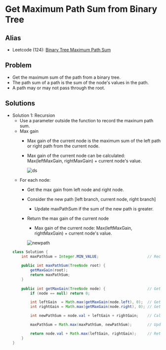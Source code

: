 # Get Maximum Path Sum from Binary Tree

## Alias
- Leetcode (124): [Binary Tree Maximum Path Sum](https://leetcode.com/problems/binary-tree-maximum-path-sum/)

## Problem
- Get the maximum sum of the path from a binary tree.
- The path sum of a path is the sum of the node's values in the path.
- A path may or may not pass through the root.

## Solutions
- Solution 1: Recursion
   - Use a parameter outside the function to record the maxinum path sum.
   - Max gain
      - Max gain of the current node is the maximum sum of the left path or right path from the current node.
      - Max gain of the current node can be calculated: Max(leftMaxGain, rightMaxGain) + current node's value.

        ![ds](https://user-images.githubusercontent.com/8989447/117596845-85a1f700-b101-11eb-8b27-bedd14f7ff74.png)
   - For each node:
      - Get the max gain from left node and right node.
      - Consider the new path [left branch, current node, right branch]
         - Update maxPathSum if the sum of the new path is greater.
      - Return the max gain of the current node
         - Max gain of the current node: Max(leftMaxGain, rightMaxGain) + current node's value.

        ![newpath](https://user-images.githubusercontent.com/8989447/117597162-49bb6180-b102-11eb-912b-c70f49a85372.png)
  ```java
  class Solution {
      int maxPathSum = Integer.MIN_VALUE;                      // Record the max path sum
    
      public int maxPathSum(TreeNode root) {
          getMaxGain(root);
          return maxPathSum;
      }
    
      public int getMaxGain(TreeNode node) {                   // Get the max gain from the current node
          if (node == null) return 0;

          int leftGain  = Math.max(getMaxGain(node.left), 0);  // Get the max gain from the left sub-tree
          int rightGain = Math.max(getMaxGain(node.right), 0); // Get the max gain from the right sub-tree

          int newPathSum = node.val + leftGain + rightGain;    // Calculate the sum of the new path (left <-> current <-> right)

          maxPathSum = Math.max(maxPathSum, newPathSum);       // Update maxPathSum if the sum of the new path is greater

          return node.val + Math.max(leftGain, rightGain);     // Return the max gain from the current node (can only pick one sub-tree)
      }
  }
  ```
